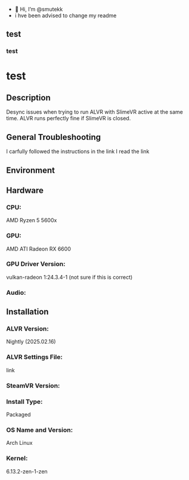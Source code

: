 - 👋 Hi, I’m @smutekk
- i hve been advised to change my readme

## test

### test
# test
## Description
Desync issues when trying to run ALVR with SlimeVR active at the same time. ALVR runs perfectly fine if SlimeVR is closed.

## General Troubleshooting
I carfully followed the instructions in the link
I read the link

## Environment


## Hardware
### CPU:
AMD Ryzen 5 5600x
### GPU:
AMD ATI Radeon RX 6600
### GPU Driver Version:
vulkan-radeon 1:24.3.4-1 (not sure if this is correct)
### Audio:

## Installation

### ALVR Version:
Nightly (2025.02.16)
### ALVR Settings File:
link
### SteamVR Version:

### Install Type:
Packaged
### OS Name and Version:
Arch Linux
### Kernel:
6.13.2-zen-1-zen
<!---
smutekk/smutekk is a ✨ special ✨ repository because its `README.md` (this file) appears on your GitHub profile.
You can click the Preview link to take a look at your changes.
--->
